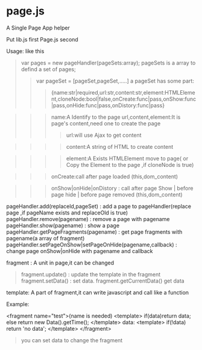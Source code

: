 # page.js
A Single Page App helper

Put lib.js first Page.js second

Usage:
like this
> var pages = new pageHandler(pageSets:array);
pageSets is a array to defind a set of pages;
>>var pageSet = [pageSet,pageSet,.....]
>>a pageSet has some part:
>>>{name:str|required,url:str,content:str,element:HTMLElement,cloneNode:bool|false,onCreate:func|pass,onShow:func|pass,onHide:func|pass,onDistory:func|pass}

>>>name:A Identify to the page
>>>url,content,element:It is page's content,need one to create the page
>>>>url:will use Ajax to get content

>>>>content:A string of HTML to create content

>>>>element:A Exists HTMLElement move to page( or Copy the Element to the page ,if cloneNode is true)

>>>onCreate:call after page loaded (this,dom_content)

>>>onShow|onHide|onDistory : call after page Show | before page hide | before page removed  (this,dom_content)

pageHandler.add(replaceld,pageSet) : add a page to pageHandler(replace page ,if pageName exists and replaceOld is true)
pageHandler.remove(pagename) : remove a page with pagename
pageHandler.show(pagename) : show a page
pageHandler.getPageFragments(pagename) : get page fragments with pagename(a array of fragment)
pageHandler.setPageOnShow|setPageOnHide(pagename,callback) : change page onShow|onHide with pagename and callback

fragment : A unit in page,it can be changed
>fragment.update() : update the template in the fragment
>fragment.setData() : set data.
>fragment.getCurrentData() get data

template: A part of fragment,it can write javascript and call like a function

Example:

&lt;fragment name="test">(name is needed)
 &lt;template&gt;
    if(data)return data;
    else return new Data().getTime();
   &lt;/template&gt;
data:
  &lt;template&gt;
    if(!data)
      return 'no data';
  &lt;/template&gt;
 &lt;/fragment&gt;
 
 >you can set data to change the fragment
